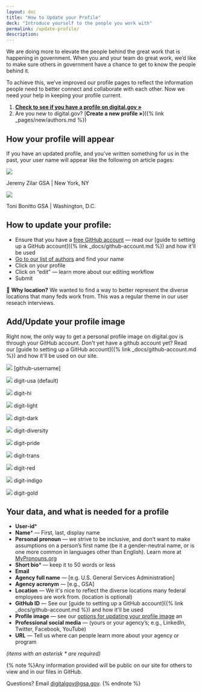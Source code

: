 ```yaml
---
layout: doc
title: "How to Update your Profile"
deck: "Introduce yourself to the people you work with"
permalink: /update-profile/
description:
---
```



We are doing more to elevate the people behind the great work that is happening in government. When you and your team do great work, we’d like to make sure others in government have a chance to get to know the people behind it.

To achieve this, we’ve improved our profile pages to reflect the information people need to better connect and collaborate with each other. Now we need your help in keeping your profile current.




1. [**Check to see if you have a profile on digital.gov »**](https://demo.digital.gov/authors/)
2. Are you new to digital.gov? [**Create a new profile »**]({% link _pages/new/authors.md %})


## How your profile will appear

If you have an updated profile, and you've written something for us in the past, your user name will appear like the following on article pages:

<div class="bg-base-lightest margin-bottom-2 padding-105 width-mobile">
  <div class="margin-0 display-flex flex-align-center font-sans-2xs">
    <img class="margin-right-1 circle-5 border-1px border-base-light" src="https://github.com/jeremyzilar.png?size=50"/>
    <p class="margin-0 ">
      <span class="text-bold display-block">Jeremy Zilar</span>
      <span class="text-light display-block">GSA | New York, NY</span>
    </p>
  </div>

  <div class="margin-0 margin-top-2 display-flex flex-align-center font-sans-2xs border-top-1px border-base-light">
    <img class="margin-right-1 circle-5 border-1px border-base-light" src="https://github.com/ToniBonittoGSA.png?size=50"/>
    <p class="margin-0 ">
      <span class="text-bold display-block">Toni Bonitto</span>
      <span class="text-light display-block">GSA | Washington, D.C.</span>
    </p>
  </div>
</div>

## How to update your profile:
- Ensure that you have a [free GitHub account](https://github.com/) — read our [guide to setting up a GitHub account]({% link _docs/github-account.md %}) and how it'll be used
- [Go to our list of authors](https://demo.digital.gov/authors/) and find your name
- Click on your profile
- Click on “edit” — learn more about our editing workflow
- Submit

:round_pushpin: **Why location?** We wanted to find a way to better represent the diverse locations that many feds work from. This was a regular theme in our user reseach interviews.

## Add/Update your profile image

Right now, the only way to get a personal profile image on digital.gov is through your GitHub account. Don't yet have a github account yet? Read our [guide to setting up a GitHub account]({% link _docs/github-account.md %}) and how it'll be used on our site.


<div class="bg-base-lightest margin-bottom-2 padding-105 width-mobile">
  <p class="margin-0 display-flex flex-align-center font-mono-xs">
    <img class="margin-right-1 circle-5 border-1px border-base-light" src="https://github.com/jeremyzilar.png?size=50"/>
    <span>[github-username]</span>
  </p>
</div>


<div class="bg-base-lightest padding-105 width-mobile">
  <p class="margin-top-0 margin-bottom-2 display-flex flex-align-center font-mono-xs">
    <img class="margin-right-1 circle-5 border-1px border-base-light" src="https://demo.digital.gov/img/digit-usa.png"/>
    <span>digit-usa (default)</span>
  </p>
  <p class="margin-y-2 margin-bottom-2 display-flex flex-align-center font-mono-xs">
    <img class="margin-right-1 circle-5 border-1px border-base-light" src="https://demo.digital.gov/img/digit-hi.png"/>
    <span>digit-hi</span>
  </p>
  <p class="margin-y-2 margin-bottom-2 display-flex flex-align-center font-mono-xs">
    <img class="margin-right-1 circle-5 border-1px border-base-light" src="https://demo.digital.gov/img/digit-light.png"/>
    <span>digit-light</span>
  </p>
  <p class="margin-y-2 display-flex flex-align-center font-mono-xs">
    <img class="margin-right-1 circle-5 border-1px border-base-light" src="https://demo.digital.gov/img/digit-dark.png"/>
    <span>digit-dark</span>
  </p>
  <p class="margin-y-2 display-flex flex-align-center font-mono-xs">
    <img class="margin-right-1 circle-5 border-1px border-base-light" src="https://demo.digital.gov/img/digit-diversity.png"/>
    <span>digit-diversity</span>
  </p>
  <p class="margin-y-2 display-flex flex-align-center font-mono-xs">
    <img class="margin-right-1 circle-5 border-1px border-base-light" src="https://demo.digital.gov/img/digit-pride.png"/>
    <span>digit-pride</span>
  </p>
  <p class="margin-y-2 display-flex flex-align-center font-mono-xs">
    <img class="margin-right-1 circle-5 border-1px border-base-light" src="https://demo.digital.gov/img/digit-trans.png"/>
    <span>digit-trans</span>
  </p>
  <p class="margin-y-2 display-flex flex-align-center font-mono-xs">
    <img class="margin-right-1 circle-5 border-1px border-base-light" src="https://demo.digital.gov/img/digit-red.png"/>
    <span>digit-red</span>
  </p>
  <p class="margin-y-2 display-flex flex-align-center font-mono-xs">
    <img class="margin-right-1 circle-5 border-1px border-base-light" src="https://demo.digital.gov/img/digit-indigo.png"/>
    <span>digit-indigo</span>
  </p>
  <p class="margin-y-2 margin-bottom-0 display-flex flex-align-center font-mono-xs">
    <img class="margin-right-1 circle-5 border-1px border-base-light" src="https://demo.digital.gov/img/digit-gold.png"/>
    <span>digit-gold</span>
  </p>
</div>




## Your data, and what is needed for a profile
- **User-id***
- **Name*** — First, last, display name
- **Personal pronoun** — we strive to be inclusive, and don’t want to make assumptions on a person’s first name (be it a gender-neutral name, or is one more common in languages other than English). Learn more at [MyPronouns.org](http://www.MyPronouns.org)
- **Short bio*** — keep it to 50 words or less
- **Email**
- **Agency full name** — [e.g. U.S. General Services Administration]
- **Agency acronym** — [e.g., GSA]
- **Location** — We it's nice to reflect the diverse locations many federal employees are work from. (location is optional)
- **GitHub ID** — See our [guide to setting up a GitHub account]({% link _docs/github-account.md %}) and how it'll be used
- **Profile image** — see our [options for updating your profile image](#) an
- **Professional social media** — (yours or your agency’s; e.g., LinkedIn, Twitter, Facebook, YouTube)
- **URL** — Tell us where can people learn more about your agency or program

_(items with an asterisk * are required)_

{% note %}Any information provided will be public on our site for others to view and in our files in GitHub.

Questions? Email [digitalgov@gsa.gov](mailto:digitalgov@gsa.gov).
{% endnote %}
